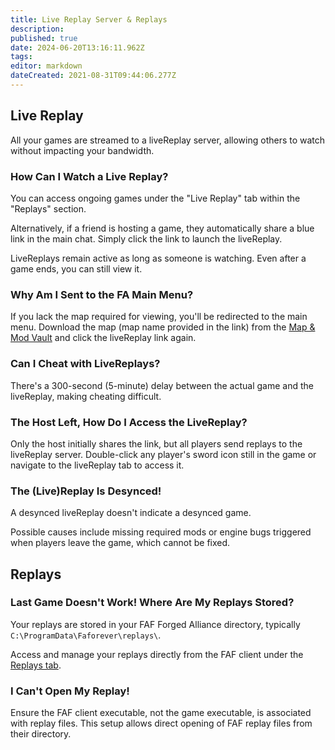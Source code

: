 ```yaml
---
title: Live Replay Server & Replays
description: 
published: true
date: 2024-06-20T13:16:11.962Z
tags: 
editor: markdown
dateCreated: 2021-08-31T09:44:06.277Z
---
```


## Live Replay

All your games are streamed to a liveReplay server, allowing others to watch without impacting your bandwidth.

### How Can I Watch a Live Replay?

You can access ongoing games under the "Live Replay" tab within the "Replays" section.

Alternatively, if a friend is hosting a game, they automatically share a blue link in the main chat. Simply click the link to launch the liveReplay.

LiveReplays remain active as long as someone is watching. Even after a game ends, you can still view it.

### Why Am I Sent to the FA Main Menu?

If you lack the map required for viewing, you'll be redirected to the main menu. Download the map (map name provided in the link) from the [Map & Mod Vault](/Map-&-Mod-Vault) and click the liveReplay link again.

### Can I Cheat with LiveReplays?

There's a 300-second (5-minute) delay between the actual game and the liveReplay, making cheating difficult.

### The Host Left, How Do I Access the LiveReplay?

Only the host initially shares the link, but all players send replays to the liveReplay server. Double-click any player's sword icon still in the game or navigate to the liveReplay tab to access it.

### The (Live)Replay Is Desynced!

A desynced liveReplay doesn't indicate a desynced game.

Possible causes include missing required mods or engine bugs triggered when players leave the game, which cannot be fixed.

## Replays

### Last Game Doesn't Work! Where Are My Replays Stored?

Your replays are stored in your FAF Forged Alliance directory, typically `C:\ProgramData\Faforever\replays\`.

Access and manage your replays directly from the FAF client under the [Replays tab](/Replays-&-Live-Games).

### I Can't Open My Replay!

Ensure the FAF client executable, not the game executable, is associated with replay files. This setup allows direct opening of FAF replay files from their directory.